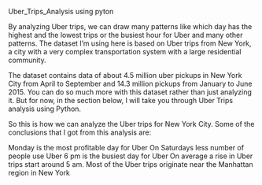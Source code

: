 Uber_Trips_Analysis using pyton 

By analyzing Uber trips, we can draw many patterns like which day has the highest and the lowest trips or the busiest hour for Uber and many other patterns. The dataset I’m using here is based on Uber trips from New York, a city with a very complex transportation system with a large residential community.

The dataset contains data of about 4.5 million uber pickups in New York City from April to September and 14.3 million pickups from January to June 2015. You can do so much more with this dataset rather than just analyzing it. But for now, in the section below, I will take you through Uber Trips analysis using Python.


So this is how we can analyze the Uber trips for New York City. Some of the conclusions that I got from this analysis are:

Monday is the most profitable day for Uber
On Saturdays less number of people use Uber
6 pm is the busiest day for Uber
On average a rise in Uber trips start around 5 am.
Most of the Uber trips originate near the Manhattan region in New York
